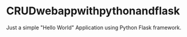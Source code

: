 # CRUDwebappwithpythonandflask


Just a simple "Hello World" Application using Python Flask framework.
